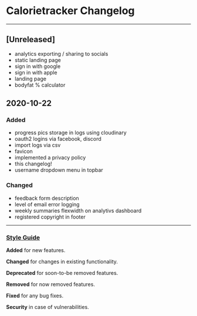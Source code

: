 

# Calorietracker Changelog

---
## [Unreleased]
- analytics exporting / sharing to socials
- static landing page
- sign in with google
- sign in with apple
- landing page
- bodyfat % calculator


## 2020-10-22
### Added 
- progress pics storage in logs using cloudinary
- oauth2 logins via facebook, discord
- import logs via csv
- favicon
- implemented a privacy policy
- this changelog!
- username dropdown menu in topbar

### Changed
- feedback form description
- level of email error logging
- weekly summaries flexwidth on analytivs dashboard
- registered copyright in footer


---


### [Style Guide](https://keepachangelog.com/en/1.0.0/)

**Added** for new features.

**Changed** for changes in existing functionality.

**Deprecated** for soon-to-be removed features.

**Removed** for now removed features.

**Fixed** for any bug fixes.

**Security** in case of vulnerabilities.
